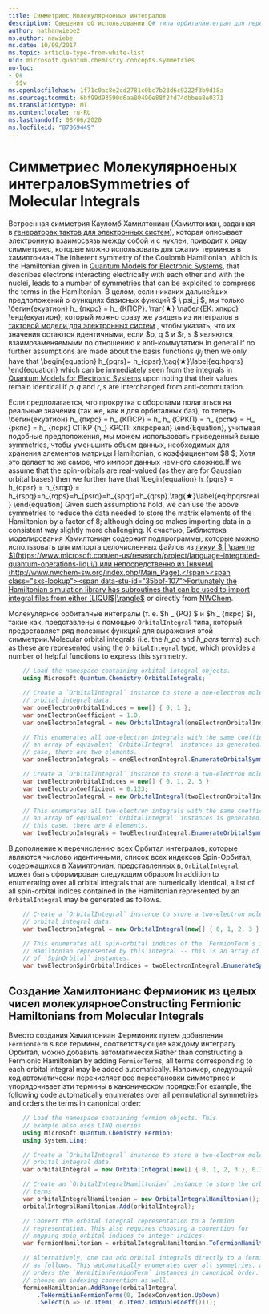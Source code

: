 ```yaml
---
title: Симметриес Молекулярноеных интегралов
description: Сведения об использовании Q# типа орбиталинтеграл для перечисления молекулярное симметриес.
author: nathanwiebe2
ms.author: nawiebe
ms.date: 10/09/2017
ms.topic: article-type-from-white-list
uid: microsoft.quantum.chemistry.concepts.symmetries
no-loc:
- Q#
- $$v
ms.openlocfilehash: 1f71c0ac8e2cd2781c0bc7b23d6c9222f3b9d18a
ms.sourcegitcommit: 6bf99d93590d6aa80490e88f2fd74dbbee8e0371
ms.translationtype: MT
ms.contentlocale: ru-RU
ms.lasthandoff: 08/06/2020
ms.locfileid: "87869449"
---
```

# <a name="symmetries-of-molecular-integrals"></a><span data-ttu-id="35bbf-103">Симметриес Молекулярноеных интегралов</span><span class="sxs-lookup"><span data-stu-id="35bbf-103">Symmetries of Molecular Integrals</span></span>

<span data-ttu-id="35bbf-104">Встроенная симметрия Кауломб Хамилтониан (Хамилтониан, заданная в [генераторах тактов для электронных систем](xref:microsoft.quantum.chemistry.concepts.quantummodels)), которая описывает электронную взаимосвязь между собой и с нуклеи, приводит к ряду симметриес, которые можно использовать для сжатия терминов в хамилтониан.</span><span class="sxs-lookup"><span data-stu-id="35bbf-104">The inherent symmetry of the Coulomb Hamiltonian, which is the Hamiltonian given in [Quantum Models for Electronic Systems](xref:microsoft.quantum.chemistry.concepts.quantummodels), that describes electrons interacting electrically with each other and with the nuclei, leads to a number of symmetries that can be exploited to compress the terms in the Hamiltonian.</span></span>
<span data-ttu-id="35bbf-105">В целом, если никаких дальнейших предположений о функциях базисных функций $ \ psi_j $, мы только \бегин{екуатион} h_ {пкрс} = h_ {КПСР}. \таг{★} \лабел{ЕК: хпкрс} \енд{екуатион}, который можно сразу же увидеть из интегралов в [тактовой модели для электронных систем](xref:microsoft.quantum.chemistry.concepts.quantummodels) , чтобы указать, что их значения остаются идентичными, если $p, q $ и $r, s $ являются взаимозаменяемыми по отношению к anti-коммутатион.</span><span class="sxs-lookup"><span data-stu-id="35bbf-105">In general if no further assumptions are made about the basis functions $\psi_j$ then we only have that \begin{equation} h_{pqrs}= h_{qpsr},\tag{★}\label{eq:hpqrs} \end{equation} which can be immediately seen from the integrals in [Quantum Models for Electronic Systems](xref:microsoft.quantum.chemistry.concepts.quantummodels) upon noting that their values remain identical if $p,q$ and $r,s$ are interchanged from anti-commutation.</span></span>

<span data-ttu-id="35bbf-106">Если предполагается, что прокрутка с оборотами полагаться на реальные значения (так же, как и для орбиталных баз), то теперь \бегин{екуатион} h_ {пкрс} = h_ {КПСР} = h_ h_ {СРКП} = h_ {рспк} = H_ {ркпс} = h_ {псрк} СПКР {h_} КРСП: хпкрсреал} \end{Equation}, учитывая подобные предположения, мы можем использовать приведенный выше symmetries, чтобы уменьшить объем данных, необходимых для хранения элементов матрицы Hamiltonian, с коэффициентом $8 $; Хотя это делает то же самое, что импорт данных немного сложнее.</span><span class="sxs-lookup"><span data-stu-id="35bbf-106">If we assume that the spin-orbitals are real-valued (as they are for Gaussian orbital bases) then we further have that \begin{equation} h_{pqrs} = h_{qpsr} = h_{srqp} = h_{rspq}=h_{rqps}=h_{psrq}=h_{spqr}=h_{qrsp}.\tag{★}\label{eq:hpqrsreal} \end{equation} Given such assumptions hold, we can use the above symmetries to reduce the data needed to store the matrix elements of the Hamiltonian by a factor of $8$; although doing so makes importing data in a consistent way slightly more challenging.</span></span>
<span data-ttu-id="35bbf-107">К счастью, Библиотека моделирования Хамилтониан содержит подпрограммы, которые можно использовать для импорта целочисленных файлов из [ликуи $ | \рангле $](https://www.microsoft.com/en-us/research/project/language-integrated-quantum-operations-liqui/) или непосредственно из [нвчем](http://www.nwchem-sw.org/index.php/Main_Page).</span><span class="sxs-lookup"><span data-stu-id="35bbf-107">Fortunately the Hamiltonian simulation library has subroutines that can be used to import integral files from either [LIQUI$|\rangle$](https://www.microsoft.com/en-us/research/project/language-integrated-quantum-operations-liqui/) or directly from [NWChem](http://www.nwchem-sw.org/index.php/Main_Page).</span></span>

<span data-ttu-id="35bbf-108">Молекулярное орбиталные интегралы (т. е. $h \_ {PQ} $ и $h \_ {пкрс} $), такие как, представлены с помощью `OrbitalIntegral` типа, который предоставляет ряд полезных функций для выражения этой симметрии.</span><span class="sxs-lookup"><span data-stu-id="35bbf-108">Molecular orbital integrals (i.e. the $h\_{pq}$ and $h\_{pqrs}$ terms) such as these are represented using the `OrbitalIntegral` type, which provides a number of helpful functions to express this symmetry.</span></span>
```csharp
    // Load the namespace containing orbital integral objects.
    using Microsoft.Quantum.Chemistry.OrbitalIntegrals;

    // Create a `OrbitalIntegral` instance to store a one-electron molecular 
    // orbital integral data.
    var oneElectronOrbitalIndices = new[] { 0, 1 };
    var oneElectronCoefficient = 1.0;
    var oneElectronIntegral = new OrbitalIntegral(oneElectronOrbitalIndices, oneElectronCoefficient);

    // This enumerates all one-electron integrals with the same coefficient --
    // an array of equivalent `OrbitalIntegral` instances is generated. In this
    // case, there are two elements.
    var oneElectronIntegrals = oneElectronIntegral.EnumerateOrbitalSymmetries();

    // Create a `OrbitalIntegral` instance to store a two-electron molecular orbital integral data.
    var twoElectronOrbitalIndices = new[] { 0, 1, 2, 3 };
    var twoElectronCoefficient = 0.123;
    var twoElectronIntegral = new OrbitalIntegral(twoElectronOrbitalIndices, twoElectronCoefficient);

    // This enumerates all two-electron integrals with the same coefficient -- 
    // an array of equivalent `OrbitalIntegral` instances is generated. In 
    // this case, there are 8 elements.
    var twoElectronIntegrals = twoElectronIntegral.EnumerateOrbitalSymmetries();
```

<span data-ttu-id="35bbf-109">В дополнение к перечислению всех Орбитал интегралов, которые являются числово идентичными, список всех индексов Spin-Орбитал, содержащихся в Хамилтониан, представленных в, `OrbitalIntegral` может быть сформирован следующим образом.</span><span class="sxs-lookup"><span data-stu-id="35bbf-109">In addition to enumerating over all orbital integrals that are numerically identical, a list of all spin-orbital indices contained in the Hamiltonian represented by an `OrbitalIntegral` may be generated as follows.</span></span>
```csharp
    // Create a `OrbitalIntegral` instance to store a two-electron molecular
    // orbital integral data.
    var twoElectronIntegral = new OrbitalIntegral(new[] { 0, 1, 2, 3 }, 0.123);

    // This enumerates all spin-orbital indices of the `FermionTerm`s in the 
    // Hamiltonian represented by this integral -- this is an array of array 
    // of `SpinOrbital` instances.
    var twoElectronSpinOrbitalIndices = twoElectronIntegral.EnumerateSpinOrbitals();
```
## <a name="constructing-fermionic-hamiltonians-from-molecular-integrals"></a><span data-ttu-id="35bbf-110">Создание Хамилтонианс Фермионик из целых чисел молекулярное</span><span class="sxs-lookup"><span data-stu-id="35bbf-110">Constructing Fermionic Hamiltonians from Molecular Integrals</span></span>

<span data-ttu-id="35bbf-111">Вместо создания Хамилтониан Фермионик путем добавления `FermionTerm` s все термины, соответствующие каждому интегралу Орбитал, можно добавить автоматически.</span><span class="sxs-lookup"><span data-stu-id="35bbf-111">Rather than constructing a Fermionic Hamiltonian by adding `FermionTerm`s, all terms corresponding to each orbital integral may be added automatically.</span></span>
<span data-ttu-id="35bbf-112">Например, следующий код автоматически перечисляет все перестановки симметриес и упорядочивает эти термины в каноническом порядке:</span><span class="sxs-lookup"><span data-stu-id="35bbf-112">For example, the following code automatically enumerates over all permutational symmetries and orders the terms in canonical order:</span></span> 
```csharp
    // Load the namespace containing fermion objects. This
    // example also uses LINQ queries.
    using Microsoft.Quantum.Chemistry.Fermion;
    using System.Linq;

    // Create a `OrbitalIntegral` instance to store a two-electron molecular 
    // orbital integral data.
    var orbitalIntegral = new OrbitalIntegral(new[] { 0, 1, 2, 3 }, 0.123);

    // Create an `OrbitalIntegralHamiltonian` instance to store the orbital integral
    // terms
    var orbitalIntegralHamiltonian = new OrbitalIntegralHamiltonian();
    orbitalIntegralHamiltonian.Add(orbitalIntegral);

    // Convert the orbital integral representation to a fermion
    // representation. This also requires choosing a convention for 
    // mapping spin orbital indices to integer indices.
    var fermionHamiltonian = orbitalIntegralHamiltonian.ToFermionHamiltonian(IndexConvention.UpDown);

    // Alternatively, one can add orbital integrals directly to a fermion Hamiltonian
    // as follows. This automatically enumerates over all symmetries, and then
    // orders the `HermitianFermionTerm` instances in canonical order. We will need to
    // choose an indexing convention as well.
    fermionHamiltonian.AddRange(orbitalIntegral
        .ToHermitianFermionTerms(0, IndexConvention.UpDown)
        .Select(o => (o.Item1, o.Item2.ToDoubleCoeff())));
```
